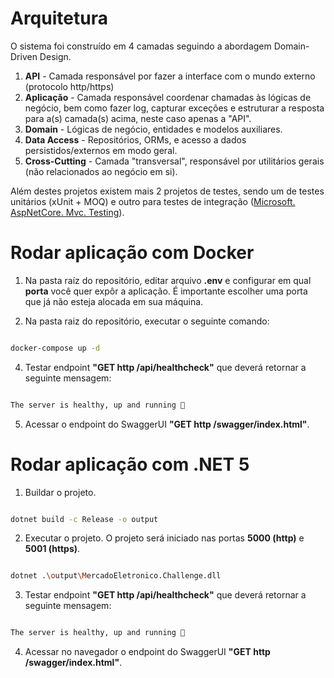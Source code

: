 
# Arquitetura
O sistema foi construído em 4 camadas seguindo a abordagem Domain-Driven Design.

 1. **API** - Camada responsável por fazer a interface com o mundo externo (protocolo http/https)
 2. **Aplicação** - Camada responsável coordenar chamadas às lógicas de negócio, bem como fazer log, capturar exceções e estruturar a resposta para a(s) camada(s) acima, neste caso apenas a "API".
 3. **Domain** - Lógicas de negócio, entidades e modelos auxiliares.
 4. **Data Access** - Repositórios, ORMs, e acesso a dados persistidos/externos em modo geral.
 5. **Cross-Cutting** - Camada "transversal", responsável por utilitários gerais (não relacionados ao negócio em si).

Além destes projetos existem mais 2 projetos de testes, sendo um de testes unitários (xUnit + MOQ) e outro para testes de integração ([Microsoft. AspNetCore. Mvc. Testing](https://www.nuget.org/packages/Microsoft.AspNetCore.Mvc.Testing)).
# Rodar aplicação com Docker

1. Na pasta raíz do repositório, editar arquivo **.env** e configurar em qual **porta** você quer expôr a aplicação. É importante escolher uma porta que já não esteja alocada em sua máquina.

3. Na pasta raiz do repositório, executar o seguinte comando:

```bash

docker-compose up -d

```

4. Testar endpoint **"GET http /api/healthcheck"** que deverá retornar a seguinte mensagem:

```bash

The server is healthy, up and running 🚀

```

5. Acessar o endpoint do SwaggerUI **"GET http /swagger/index.html"**.

  

# Rodar aplicação com .NET 5

1. Buildar o projeto.

```bash

dotnet build -c Release -o output

```

  

2. Executar o projeto. O projeto será iniciado nas portas **5000 (http)** e **5001 (https)**.

```bash

dotnet .\output\MercadoEletronico.Challenge.dll

```

3. Testar endpoint **"GET http /api/healthcheck"** que deverá retornar a seguinte mensagem:

```bash

The server is healthy, up and running 🚀

```

4. Acessar no navegador o endpoint do SwaggerUI **"GET http /swagger/index.html"**.


